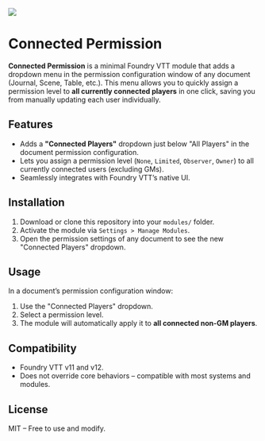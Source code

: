 ![](https://img.shields.io/badge/Foundry-v12-informational)
# Connected Permission

**Connected Permission** is a minimal Foundry VTT module that adds a dropdown menu in the permission configuration window of any document (Journal, Scene, Table, etc.). This menu allows you to quickly assign a permission level to **all currently connected players** in one click, saving you from manually updating each user individually.

## Features

- Adds a **"Connected Players"** dropdown just below "All Players" in the document permission configuration.
- Lets you assign a permission level (`None`, `Limited`, `Observer`, `Owner`) to all currently connected users (excluding GMs).
- Seamlessly integrates with Foundry VTT’s native UI.

## Installation

1. Download or clone this repository into your `modules/` folder.
2. Activate the module via `Settings > Manage Modules`.
3. Open the permission settings of any document to see the new "Connected Players" dropdown.

## Usage

In a document’s permission configuration window:
1. Use the "Connected Players" dropdown.
2. Select a permission level.
3. The module will automatically apply it to **all connected non-GM players**.

## Compatibility

- Foundry VTT v11 and v12.
- Does not override core behaviors – compatible with most systems and modules.

## License

MIT – Free to use and modify.

